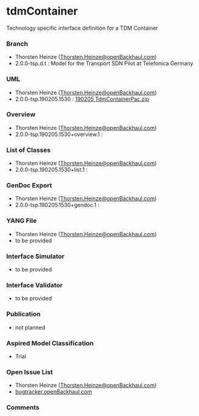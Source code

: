 # tdmContainer
Technology specific interface definition for a TDM Container

### Branch
- Thorsten Heinze (Thorsten.Heinze@openBackhaul.com)
- 2.0.0-tsp.d.t : Model for the Transport SDN Pilot at Telefonica Germany

### UML
- Thorsten Heinze (Thorsten.Heinze@openBackhaul.com)
- 2.0.0-tsp.190205.1530 : [190205 TdmContainerPac.zip](./190205%20TdmContainerPac.zip)

### Overview 
- Thorsten Heinze (Thorsten.Heinze@openBackhaul.com)
- 2.0.0-tsp.190205.1530+overview.1 : [](./)

### List of Classes
- Thorsten Heinze (Thorsten.Heinze@openBackhaul.com)
- 2.0.0-tsp.190205.1530+list.1 : [](./)

### GenDoc Export
- Thorsten Heinze (Thorsten.Heinze@openBackhaul.com)
- 2.0.0-tsp.190205.1530+gendoc.1 : [](./)

### YANG File
- Thorsten Heinze (Thorsten.Heinze@openBackhaul.com)
- to be provided

### Interface Simulator
- to be provided

### Interface Validator
- to be provided

### Publication
- not planned

### Aspired Model Classification
- Trial

### Open Issue List
- Thorsten Heinze (Thorsten.Heinze@openBackhaul.com)
- [bugtracker.openBackhaul.com](https://bugtracker.openBackhaul.com)

### Comments
